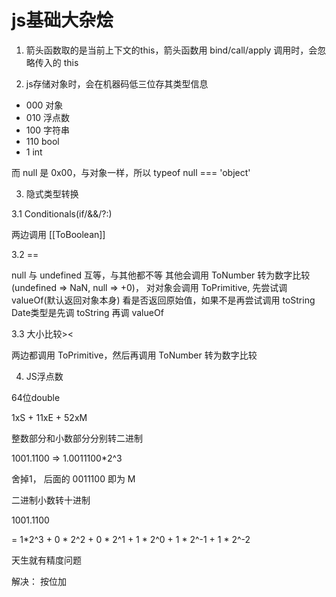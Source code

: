 # js基础大杂烩

1. 箭头函数取的是当前上下文的this，箭头函数用 bind/call/apply 调用时，会忽略传入的 this

2. js存储对象时，会在机器码低三位存其类型信息

* 000  对象
* 010 浮点数
* 100 字符串
* 110 bool
* 1   int

而 null 是 0x00，与对象一样，所以 typeof null === 'object'

3. 隐式类型转换

3.1 Conditionals(if/&&/?:)

两边调用 [[ToBoolean]]

3.2 ==

null 与 undefined 互等，与其他都不等
其他会调用 ToNumber 转为数字比较(undefined => NaN, null => +0)，
对对象会调用 ToPrimitive, 先尝试调 valueOf(默认返回对象本身) 看是否返回原始值，如果不是再尝试调用 toString
Date类型是先调 toString 再调 valueOf

3.3 大小比较><

两边都调用 ToPrimitive，然后再调用 ToNumber 转为数字比较

4. JS浮点数

64位double 

1xS + 11xE + 52xM

整数部分和小数部分分别转二进制

1001.1100 =>  1.0011100*2^3

舍掉1，   后面的 0011100 即为 M

二进制小数转十进制

1001.1100

= 1*2^3 + 0 * 2^2 + 0 * 2^1 + 1 * 2^0 + 1 * 2^-1 + 1 * 2^-2

天生就有精度问题

解决：
按位加